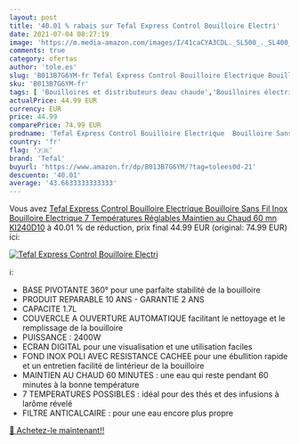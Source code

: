 ```yaml
---
layout: post
title: '40.01 % rabais sur Tefal Express Control Bouilloire Electri'
date: 2021-07-04 08:27:19
image: 'https://m.media-amazon.com/images/I/41caCYA3CDL._SL500_._SL400_.jpg'
comments: true
category: ofertas
author: 'tole.es'
slug: 'B013B7G6YM-fr Tefal Express Control Bouilloire Electrique Bouilloire...'
sku: 'B013B7G6YM-fr'
tags: [ 'Bouilloires et distributeurs deau chaude','Bouilloires électriques','Cuisine et Maison','Petit électroménager','tefal', ]
actualPrice: 44.99 EUR
currency: EUR
price: 44.99
comparePrice: 74.99 EUR
prodname: 'Tefal Express Control Bouilloire Electrique  Bouilloire Sans Fil Inox  Bouilloire Electrique  7 Températures Réglables  Maintien au Chaud 60 mn KI240D10'
country: 'fr'
flag: '🇫🇷'
brand: 'Tefal'
buyurl: 'https://www.amazon.fr/dp/B013B7G6YM/?tag=tolees0d-21'
descuento: '40.01'
average: '43.6633333333333'
---
```


Vous avez [Tefal Express Control Bouilloire Electrique  Bouilloire Sans Fil Inox  Bouilloire Electrique  7 Températures Réglables  Maintien au Chaud 60 mn KI240D10](https://www.amazon.fr/dp/B013B7G6YM/?tag=tolees0d-21)  à  40.01 % de réduction, prix final  44.99 EUR (original: 74.99 EUR) ici:

[![Tefal Express Control Bouilloire Electri](https://m.media-amazon.com/images/I/41caCYA3CDL._SL500_._SL400_.jpg)](https://www.amazon.fr/dp/B013B7G6YM/?tag=tolees0d-21)

ℹ️:

- BASE PIVOTANTE 360° pour une parfaite stabilité de la bouilloire
- PRODUIT REPARABLE 10 ANS - GARANTIE 2 ANS
- CAPACITE 1.7L
- COUVERCLE A OUVERTURE AUTOMATIQUE facilitant le nettoyage et le remplissage de la bouilloire
- PUISSANCE : 2400W
- ECRAN DIGITAL pour une visualisation et une utilisation faciles
- FOND INOX POLI AVEC RESISTANCE CACHEE pour une ébullition rapide et un entretien facilité de lintérieur de la bouilloire
- MAINTIEN AU CHAUD 60 MINUTES : une eau qui reste pendant 60 minutes à la bonne température
- 7 TEMPERATURES POSSIBLES : idéal pour des thés et des infusions à larôme révelé
- FILTRE ANTICALCAIRE : pour une eau encore plus propre

[🛒 Achetez-le maintenant!!](https://www.amazon.fr/dp/B013B7G6YM/?tag=tolees0d-21)
